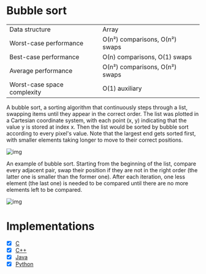 # Bubble sort

|                           |                                    |
| ------------------------- | ---------------------------------- |
|Data structure	            | Array                              |
|Worst-case performance	    |О(n²) comparisons, О(n²) swaps      |
|Best-case performance	    |О(n) comparisons, О(1) swaps        |
|Average performance	      |О(n²) comparisons, О(n²) swaps      |
|Worst-case space complexity|O(1) auxiliary                      |


A bubble sort, a sorting algorithm that continuously steps through a list,
swapping items until they appear in the correct order. The list was plotted
in a Cartesian coordinate system, with each point (x, y) indicating that the value y is
stored at index x. Then the list would be sorted by bubble sort according to every pixel's value.
Note that the largest end gets sorted first, with smaller elements taking longer to move to their correct positions.

![img](https://upload.wikimedia.org/wikipedia/commons/3/37/Bubble_sort_animation.gif)

An example of bubble sort. Starting from the beginning of the list, compare every adjacent pair,
swap their position if they are not in the right order (the latter one is smaller than the former one).
After each iteration, one less element (the last one) is needed to be compared until there are no more
elements left to be compared.


![img](https://upload.wikimedia.org/wikipedia/commons/c/c8/Bubble-sort-example-300px.gif)


# Implementations

- [x] [C](bubble-sort.c)
- [x] [C++](bubble-sort.cpp)
- [x] [Java](BubbleSort.java)
- [x] [Python](bubble-sort.py)
